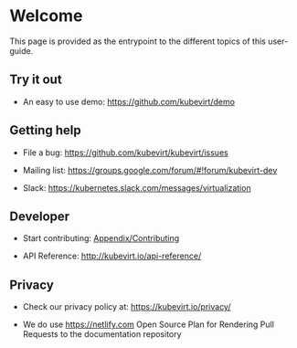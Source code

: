 
# Welcome

This page is provided as the entrypoint to the different topics of this user-guide.

## Try it out

- An easy to use demo: <https://github.com/kubevirt/demo>

## Getting help

- File a bug: <https://github.com/kubevirt/kubevirt/issues>

- Mailing list: <https://groups.google.com/forum/#!forum/kubevirt-dev>

- Slack: <https://kubernetes.slack.com/messages/virtualization>

## Developer

- Start contributing: [Appendix/Contributing](appendix/contributing.md)

- API Reference: <http://kubevirt.io/api-reference/>

## Privacy

- Check our privacy policy at: <https://kubevirt.io/privacy/>

- We do use <https://netlify.com> Open Source Plan for Rendering Pull
  Requests to the documentation repository
